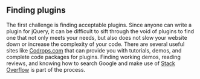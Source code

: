 <section class="module-section" name="Finding plugins">&nbsp;</section>

## Finding plugins

The first challenge is finding acceptable plugins. Since anyone can write a plugin for jQuery, it can be difficult to sift through the void of plugins to find one that not only meets your needs, but also does not slow your website down or increase the complexity of your code. There are several useful sites like [Codrops.com](http://codrops.com/) that can provide you with tutorials, demos, and complete code packages for plugins. Finding working demos, reading reviews, and knowing how to search Google and make use of [Stack Overflow](http://stackoverflow.com) is part of the process.

